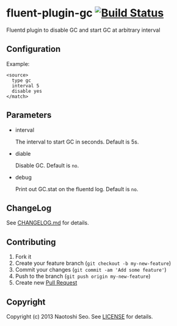 # fluent-plugin-gc [![Build Status](https://secure.travis-ci.org/sonots/fluent-plugin-gc.png?branch=master)](http://travis-ci.org/sonots/fluent-plugin-gc)

Fluentd plugin to disable GC and start GC at arbitrary interval

## Configuration

Example: 

    <source>
      type gc
      interval 5
      disable yes
    </match>

## Parameters

- interval

    The interval to start GC in seconds. Default is 5s. 

- diable

    Disable GC. Default is `no`.

- debug

    Print out GC.stat on the fluentd log. Default is `no`.

## ChangeLog

See [CHANGELOG.md](CHANGELOG.md) for details.

## Contributing

1. Fork it
2. Create your feature branch (`git checkout -b my-new-feature`)
3. Commit your changes (`git commit -am 'Add some feature'`)
4. Push to the branch (`git push origin my-new-feature`)
5. Create new [Pull Request](../../pull/new/master)

## Copyright

Copyright (c) 2013 Naotoshi Seo. See [LICENSE](LICENSE) for details.

